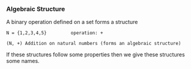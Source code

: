 ### Algebraic Structure

A binary operation defined on a set forms a structure

```
N = {1,2,3,4,5}         operation: +

(N, +) Addition on natural numbers (forms an algebraic structure)
```

If these structures follow some properties then we give these structures some names.
